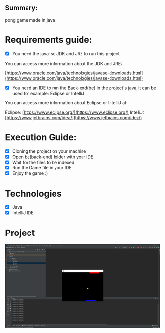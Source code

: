 ## Summary:

pong game made in java

# Requirements guide:

- [x] You need the java-se JDK and JRE to run this project

You can access more information about the JDK and JRE:

[https://www.oracle.com/java/technologies/javase-downloads.html](https://www.oracle.com/java/technologies/javase-downloads.html)

- [x] You need an IDE to run the Back-end(be) in the project's java, it can be used for example: Eclipse or IntelliJ

You can access more information about Eclipse or IntelliJ at:

Eclipse: [https://www.eclipse.org/](https://www.eclipse.org/)
IntelliJ: [https://www.jetbrains.com/idea/](https://www.jetbrains.com/idea/) 

# Execution Guide:

- [x] Cloning the project on your machine
- [x] Open be(back-end) folder with your IDE
- [x] Wait for the files to be indexed
- [x] Run the Game file in your IDE
- [x] Enjoy the game :)

# Technologies

- [x] Java
- [x] IntelliJ IDE

# Project

<p>
  <img src="https://github.com/Jhoncosta08/Game-Pong/blob/master/projeto.png" style="width: auto; max-height: 300px">
</p>
